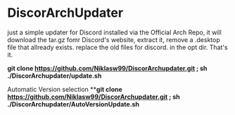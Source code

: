 # DiscorArchUpdater
just a simple updater for Discord installed via the Official Arch Repo, 
it will download the tar.gz fomr Discord's website,
extract it, 
remove a .desktop file that allready exists.
replace the old files for discord. in the opt dir.
That's it.



**git clone https://github.com/Niklasw99/DiscorArchupdater.git ; sh ./DiscorArchupdater/update.sh**


Automatic Version selection
****git clone https://github.com/Niklasw99/DiscorArchupdater.git ; sh ./DiscorArchupdater/AutoVersionUpdate.sh**
